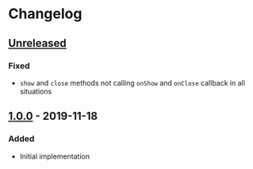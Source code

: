 # Changelog

## [Unreleased][]

### Fixed

- `show` and `close` methods not calling `onShow` and `onClose` callback in all situations

## [1.0.0][] - 2019-11-18

### Added

- Initial implementation


[Unreleased]: https://github.com/niksy/statua-dialog/compare/v1.0.0...HEAD
[1.0.0]: https://github.com/niksy/statua-dialog/tree/v1.0.0
